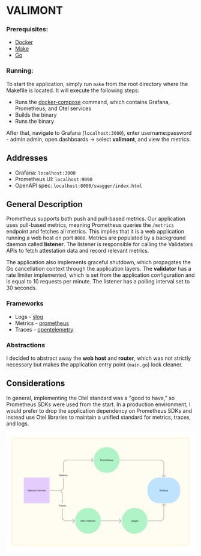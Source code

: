# VALIMONT

### Prerequisites:
- [Docker](https://www.docker.com/products/docker-desktop/)
- [Make](https://www.gnu.org/software/make/)
- [Go](https://go.dev/doc/install)

### Running:
To start the application, simply run `make` from the root directory where the Makefile is located. It will execute the following steps:
- Runs the [docker-compose](/build/docker-compose.yml) command, which contains Grafana, Prometheus, and Otel services
- Builds the binary
- Runs the binary

After that, navigate to Grafana (`localhost:3000`), enter username:password - admin:admin, open dashboards -> select **valimont**, and view the metrics.

## Addresses
- Grafana: `localhost:3000`
- Prometheus UI: `localhost:9090`
- OpenAPI spec: `localhost:8080/swagger/index.html`

## General Description
Prometheus supports both push and pull-based metrics. Our application uses pull-based metrics, meaning Prometheus queries the `/metrics` endpoint and fetches all metrics. This implies that it is a web application running a web host on port `8080`. Metrics are populated by a background daemon called **listener**. The listener is responsible for calling the Validators APIs to fetch attestation data and record relevant metrics.

The application also implements graceful shutdown, which propagates the Go cancellation context through the application layers. The **validator** has a rate limiter implemented, which is set from the application configuration and is equal to 10 requests per minute. The listener has a polling interval set to 30 seconds.

### Frameworks
- Logs - [slog](https://go.dev/blog/slog)
- Metrics - [prometheus](https://prometheus.io/)
- Traces - [opentelemetry](https://opentelemetry.io/)

### Abstractions
I decided to abstract away the **web host** and **router**, which was not strictly necessary but makes the application entry point (`main.go`) look cleaner.

## Considerations
In general, implementing the Otel standard was a "good to have," so Prometheus SDKs were used from the start. In a production environment, I would prefer to drop the application dependency on Prometheus SDKs and instead use Otel libraries to maintain a unified standard for metrics, traces, and logs.

![Architecture](docs/image.png)
